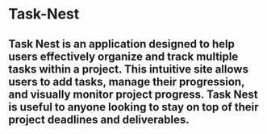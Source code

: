 # Task-Nest

## Task Nest is an application designed to help users effectively organize and track multiple tasks within a project. This intuitive site allows users to add tasks, manage their progression, and visually monitor project progress. Task Nest is useful to anyone looking to stay on top of their project deadlines and deliverables.
